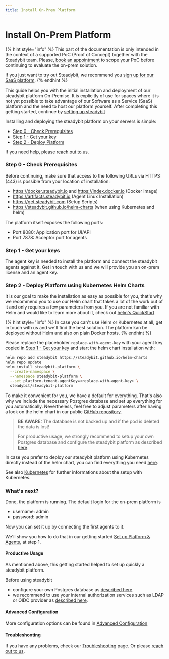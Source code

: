 ```yaml
---
title: Install On-Prem Platform
---
```


# Install On-Prem Platform

{% hint style="info" %}
This part of the documentation is only intended in the context of a supported PoC (Proof of Concept) together with the Steadybit team. Please, [book an appointment](https://www.steadybit.com/book-demo) to scope your PoC before continuing to evaluate the on-prem solution.

If you just want to try out Steadybit, we recommend you [sign up for our SaaS platform](https://signup.steadybit.com).
{% endhint %}

This guide helps you with the initial installation and deployment of our steadybit platform On-Premise. It is explicitly of use for spaces where it is not yet possible to take advantage of our Software as a Service (SaaS) platform and the need to host our platform yourself. After completing this getting started, continue by [setting up steadybit](install-and-configure/install-agents-legacy/)

Installing and deploying the steadybit platform on your servers is simple:

- [Step 0 - Check Prerequisites](./#step-0---check-prerequisites)
- [Step 1 - Get your key](./#step-1---get-your-keys)
- [Step 2 - Deploy Platform](./#step-2---deploy-platform)

If you need help, please [reach out to us](https://www.steadybit.com/contact).

### Step 0 - Check Prerequisites

Before continuing, make sure that access to the following URLs via HTTPS (443) is possible from your location of installation:

- https://docker.steadybit.io and https://index.docker.io (Docker Image)
- https://artifacts.steadybit.io (Agent Linux Installation)
- https://get.steadybit.com (Setup Scripts)
- https://steadybit.github.io/helm-charts (when using Kubernetes and helm)

The platform itself exposes the following ports:

- Port 8080: Application port for UI/API
- Port 7878: Acceptor port for agents

### Step 1 - Get your keys

The agent key is needed to install the platform and connect the steadybit agents against it. Get in touch with us and we will provide you an on-prem license and an agent key.

### Step 2 - Deploy Platform using Kubernetes Helm Charts

It is our goal to make the installation as easy as possible for you, that's why we recommend you to use our Helm chart that takes a lot of the work out of it and only requires a few parameters from you. If you are not familiar with Helm and would like to learn more about it, check out [helm's QuickStart](https://helm.sh/docs/intro/quickstart/)

{% hint style="info" %}
In case you can't use Helm or Kubernetes at all, get in touch with us and we'll find the best solution. The platform kan be deployed without Helm and also on plain Docker hosts.
{% endhint %}

Please replace the placeholder `replace-with-agent-key` with your agent key copied in [Step 1 - Get your key](./#step-1---getyourkey) and start the helm chart installation with:

```bash
helm repo add steadybit https://steadybit.github.io/helm-charts
helm repo update
helm install steadybit-platform \
  --create-namespace \
  --namespace steadybit-platform \
  --set platform.tenant.agentKey=<replace-with-agent-key> \
  steadybit/steadybit-platform
```

To make it convenient for you, we have a default for everything. That's also why we include the necessary Postgres database and set up everything for you automatically. Nevertheless, feel free to adjust parameters after having a look on the helm chart in our public [GitHub repository](https://github.com/steadybit/helm-charts/tree/master/charts/steadybit-platform).

> **BE AWARE:** The database is not backed up and if the pod is deleted the data is lost!
>
> For productive usage, we strongly recommend to setup your own Postgres database and configure the steadybit platform as described [here](advanced-configuration.md).

In case you prefer to deploy our steadybit platform using Kubernetes directly instead of the helm chart, you can find everything you need [here](k8s.md#installation-using-kubectl).

See also [Kubernetes](k8s.md) for further informations about the setup with Kubernetes.

### What's next?

Done, the platform is running. The default login for the on-prem platform is

- username: admin
- password: admin

Now you can set it up by connecting the first agents to it.

We'll show you how to do that in our getting started [Set up Platform & Agents](../../quick-start/set-up-agents.md), at step 1.

#### Productive Usage

As mentioned above, this getting started helped to set up quickly a steadybit platform.

Before using steadybit

- configure your own Postgres database as [described here](advanced-configuration.md#database-configuration).
- we recommend to use your internal authorization services such as LDAP or OIDC provider as [described here](advanced-configuration/#ldap-authentication).

#### Advanced Configuration

More configuration options can be found in [Advanced Configuration](advanced-configuration.md)

#### Troubleshooting

If you have any problems, check our [Troubleshooting](../../troubleshooting/on-prem-platform.md) page. Or please [reach out to us](https://www.steadybit.com/contact).
